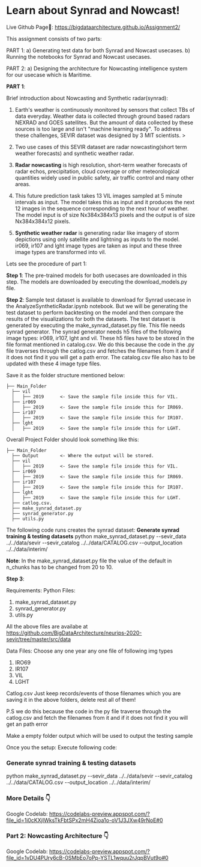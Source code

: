 Learn about Synrad and Nowcast!
==============================

Live Github Page🚀: https://bigdataarchitecture.github.io/Assignment2/

This assignment consists of two parts:

PART 1:
a) Generating test data for both Synrad and Nowcast usecases.
b) Running the notebooks for Synrad and Nowcast usecases.

PART 2: 
a) Designing the architecture for Nowcasting intelligence system for our usecase which is Maritime.

**PART 1**:

Brief introduction about Nowcasting and Synthetic radar(synrad): 

1. Earth's weather is continuously monitored by sensors that collect TBs of data everyday. Weather data is collected through ground based radars NEXRAD and GOES satellites. But the amount of data collected by these sources is too large and isn't "machine learning ready". To address these challenges, SEVIR dataset was designed by 3 MIT scientists. >

2. Two use cases of this SEVIR dataset are radar nowcasting(short term weather forecasts) and synthetic weather radar. 

3. **Radar nowcasting** is high resolution, short-term weather forecasts of radar echos, precipitation, cloud coverage or other meteorological quantities widely used in public safety, air traffic control and many other areas. 

4. This future prediction task takes 13 VIL images sampled at 5 minute intervals as input. The model takes this as input and it produces the next 12 images in the sequence corresponding to the next hour of weather. The model input is of size Nx384x384x13 pixels and the output is of size Nx384x384x12 pixels. 

5. **Synthetic weather radar** is generating radar like imagery of storm depictions using only satellite and lightning as inputs to the model. ir069, ir107 and lght image types are taken as input and these three image types are transformed into vil.

Lets see the procedure of part 1:

**Step 1**:
The pre-trained models for both usecases are downloaded in this step. The models are downloaded by executing the download_models.py file. 

**Step 2**:
Sample test dataset is available to download for Synrad usecase in the AnalyzeSyntheticRadar.ipynb notebook. But we will be generating the test dataset to perform backtesting on the model and then compare the results of the visualizations for both the datasets. The test dataset is generated by executing the make_synrad_dataset.py file. This file needs synrad generator. The synrad generator needs h5 files of the following image types: ir069, ir107, lght and vil. These h5 files have to be stored in the file format mentioned in catalog.csv. We do this because the code in the .py file traverses through the catlog.csv and fetches the filenames from it and if it does not find it you will get a path error. 
The catalog.csv file also has to be updated with these 4 image type files.


Save it as the folder structure mentioned below:

    ├── Main_Folder
      ├── vil
      │   ├── 2019      <- Save the sample file inside this for VIL.
      ├── ir069
      │   ├── 2019      <- Save the sample file inside this for IR069.
      ├── ir107
      │   ├── 2019      <- Save the sample file inside this for IR107.
      ├── lght
      │   ├── 2019      <- Save the sample file inside this for LGHT.


Overall Project Folder should look something like this:


    ├── Main_Folder
      ├── Output        <- Where the output will be stored.
      ├── vil
      │   ├── 2019      <- Save the sample file inside this for VIL.
      ├── ir069
      │   ├── 2019      <- Save the sample file inside this for IR069.
      ├── ir107
      │   ├── 2019      <- Save the sample file inside this for IR107.
      ├── lght
      │   ├── 2019      <- Save the sample file inside this for LGHT.
      ├── catlog.csv.       
      ├── make_synrad_dataset.py
      ├── synrad_generator.py   
      ├── utils.py   

The following code runs creates the synrad dataset: 
**Generate synrad training & testing datasets**
python make_synrad_dataset.py --sevir_data ../../data/sevir --sevir_catalog ../../data/CATALOG.csv --output_location ../../data/interim/

**Note**: In the make_synrad_dataset.py file the value of the default in n_chunks has to be changed from 20 to 10.

**Step 3**:


Requirements: 
Python Files:
1) make_synrad_dataset.py
2) synrad_generator.py
3) utils.py 

All the above files are availabe at https://github.com/BigDataArchitecture/neurips-2020-sevir/tree/master/src/data


Data Files:
Choose any one year any one file of following img types
1) IRO69 
2) IR107
3) VIL
4) LGHT


  
Catlog.csv
Just keep records/events of those filenames which you are saving it in the above folders, delete rest all of them!

P.S we do this because the code in the py file traverse through the catlog.csv and fetch the filenames from it and if it does not find it you will get an path error

Make a empty folder output which will be used to output the testing sample


  

Once you the setup:
Execute following code:

### Generate synrad training & testing datasets
python make_synrad_dataset.py --sevir_data ../../data/sevir --sevir_catalog ../../data/CATALOG.csv --output_location ../../data/interim/

### More Details 👇
Google Codelab: https://codelabs-preview.appspot.com/?file_id=1i0cKXjIWksTkFbtSPx2mH4Zioa1o-oV1J3JXw49rNoE#0

### Part 2: Nowcasting Architecture 👇
Google Codelab: https://codelabs-preview.appspot.com/?file_id=1vDU4PUry6cB-0SMbEo7oPp-YSTL1wquu2rJqpBVut9o#0


